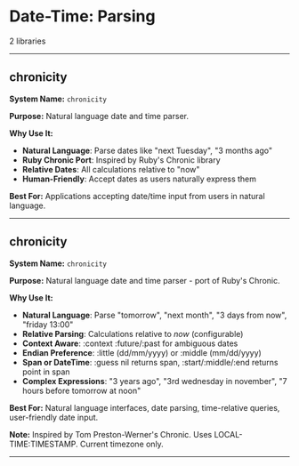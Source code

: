 # Date-Time: Parsing

2 libraries

---

## chronicity

**System Name:** `chronicity`

**Purpose:** Natural language date and time parser.

**Why Use It:**
- **Natural Language**: Parse dates like "next Tuesday", "3 months ago"
- **Ruby Chronic Port**: Inspired by Ruby's Chronic library
- **Relative Dates**: All calculations relative to "now"
- **Human-Friendly**: Accept dates as users naturally express them

**Best For:** Applications accepting date/time input from users in natural language.

---


## chronicity

**System Name:** `chronicity`

**Purpose:** Natural language date and time parser - port of Ruby's Chronic.

**Why Use It:**
- **Natural Language**: Parse "tomorrow", "next month", "3 days from now", "friday 13:00"
- **Relative Parsing**: Calculations relative to *now* (configurable)
- **Context Aware**: :context :future/:past for ambiguous dates
- **Endian Preference**: :little (dd/mm/yyyy) or :middle (mm/dd/yyyy)
- **Span or DateTime**: :guess nil returns span, :start/:middle/:end returns point in span
- **Complex Expressions**: "3 years ago", "3rd wednesday in november", "7 hours before tomorrow at noon"

**Best For:** Natural language interfaces, date parsing, time-relative queries, user-friendly date input.

**Note:** Inspired by Tom Preston-Werner's Chronic. Uses LOCAL-TIME:TIMESTAMP. Current timezone only.

---


